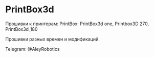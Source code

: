 # PrintBox3d

Прошивки к принтерам:
PrintBox: PrintBox3d one, Printbox3D 270, PrintBox3d_180


Прошивки разных времен и модификаций.

Telegram: @AleyRobotics
